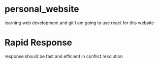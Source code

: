 # personal_website
learning web development and git
I am going to use react for this website

# Rapid Response
response should be fast and efficient in conflict resolution

